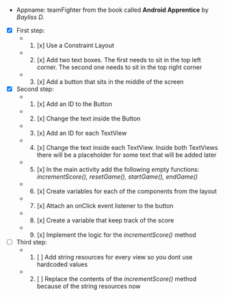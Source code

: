 * Appname: teamFighter from the book called **Android Apprentice** by *Bayliss D.*
* [x] First step:
	* 1. [x] Use a Constraint Layout
	* 2. [x] Add two text boxes. The first needs to sit in the top left corner. The second one needs to sit in the top right corner
	* 3. [x] Add a button that sits in the middle of the screen
* [x] Second step:
	* 1. [x] Add an ID to the Button
	* 2. [x] Change the text inside the Button
	* 3. [x] Add an ID for each TextView
	* 4. [x] Change the text inside each TextView. Inside both TextViews there will be a placeholder for some text that will be added later
	* 5. [x] In the main activity add the following empty functions: *incrementScore(), resetGame(), startGame(), endGame()*
	* 6. [x] Create variables for each of the components from the layout
	* 7. [x] Attach an onClick event listener to the button
	* 8. [x] Create a variable that keep track of the score
	* 9. [x] Implement the logic for the *incrementScore()* method
* [ ] Third step:
	* 1. [ ] Add string resources for every view so you dont use hardcoded values
	* 2. [ ] Replace the contents of the *incrementScore()* method because of the string resources now
